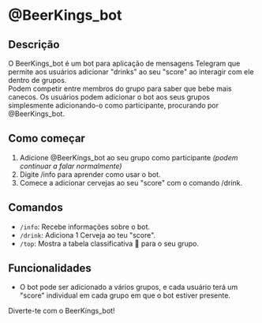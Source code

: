 # @BeerKings_bot

## Descrição
O BeerKings_bot é um bot para aplicação de mensagens Telegram que permite aos usuários adicionar "drinks" ao seu "score" ao interagir com ele dentro de grupos.  
Podem competir entre membros do grupo para saber que bebe mais canecos.
Os usuários podem adicionar o bot aos seus grupos simplesmente adicionando-o como participante, procurando por @BeerKings_bot.

## Como começar
1. Adicione @BeerKings_bot ao seu grupo como participante _(podem continuar a falar normalmente)_
2. Digite /info para aprender como usar o bot.
3. Comece a adicionar cervejas ao seu "score" com o comando /drink.

## Comandos
- `/info`: Recebe informações sobre o bot.
- `/drink`: Adiciona 1 Cerveja ao teu "score".
- `/top`: Mostra a tabela classificativa 🥇 para o seu grupo.

## Funcionalidades
- O bot pode ser adicionado a vários grupos, e cada usuário terá um "score" individual em cada grupo em que o bot estiver presente.

Diverte-te com o BeerKings_bot!
